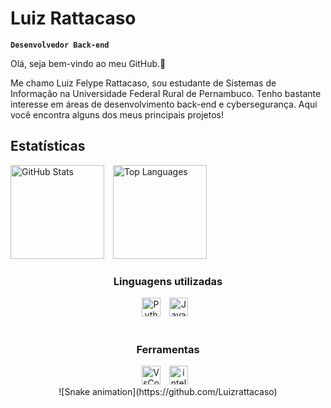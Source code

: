 # Luiz Rattacaso
**`Desenvolvedor Back-end`**

Olá, seja bem-vindo ao meu GitHub.👋

Me chamo Luiz Felype Rattacaso, sou estudante de Sistemas de Informação na Universidade Federal Rural de Pernambuco. Tenho bastante interesse em áreas de desenvolvimento back-end e cybersegurança.
Aqui você encontra alguns dos meus principais projetos!

<div>
<h2>Estatísticas</h2>
<p>
  <img 
    alt="GitHub Stats" 
    height="150" 
    style="padding-right: 10px;" 
    src="https://github-readme-stats.vercel.app/api?username=luizrattacaso&show_icons=true&theme=merko&include_all_commits=true&locale=pt-br" 
  />
  <img 
    alt="Top Languages" 
    height="150" 
    src="https://github-readme-stats.vercel.app/api/top-langs/?username=luizrattacaso&theme=merko&layout=compact&custom_title=Tecnologias&langs_count=9" 
  />
</p>

<div style="text-align: center;">
  <h3>Linguagens utilizadas</h3>
  <div>
    <img
      alt="Python" 
      title="Python"
      width="30px" 
      style="padding-right: 10px;" 
      src="https://cdn.jsdelivr.net/gh/devicons/devicon@latest/icons/python/python-original.svg" 
    />
    <img 
      alt="Java" 
      title="Java"
      width="30px" 
      style="padding-right: 10px;" 
      src="https://cdn.jsdelivr.net/gh/devicons/devicon@latest/icons/java/java-original.svg" 
    />
  </div>
</div>

<br>

<div style="text-align: center;">
  <h3>Ferramentas</h3>
  <div>
    <img
      alt="VsCode" 
      title="VsCode"
      width="30px" 
      style="padding-right: 10px;" 
      src="https://cdn.jsdelivr.net/gh/devicons/devicon@latest/icons/vscode/vscode-original.svg" 
    />
    <img 
      alt="intellij" 
      title="intellij"
      width="30px" 
      style="padding-right: 10px;" 
      src="https://cdn.jsdelivr.net/gh/devicons/devicon@latest/icons/intellij/intellij-original.svg" 
    />
  </div>
  ![Snake animation](https://github.com/Luizrattacaso)
</div>
